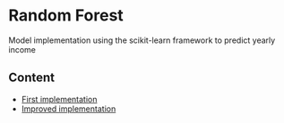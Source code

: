 # Random Forest
Model implementation using the scikit-learn framework to predict yearly income

## Content
 * [First implementation](./main.py)
 * [Improved implementation](./UnlimitedFrameworks.py)